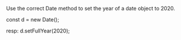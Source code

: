 Use the correct Date method to set the year of a date object to 2020.

const d = new Date();

resp:
d.setFullYear(2020);